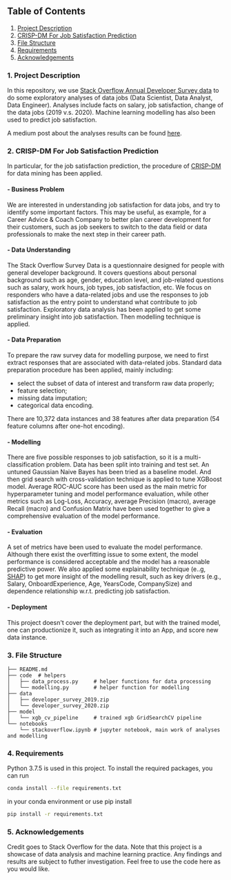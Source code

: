 ## Table of Contents
1. [Project Description](#project_desc)
2. [CRISP-DM For Job Satisfaction Prediction](#CRISP-DM)
3. [File Structure](#fileStructure)
4. [Requirements](#requirements)
5. [Acknowledgements](#ack)

### 1. Project Description <a name="project_desc"></a>
In this repository, we use [Stack Overflow Annual Developer Survey data](https://insights.stackoverflow.com/survey) 
to do some exploratory analyses of data jobs (Data Scientist, Data Analyst, Data Engineer). 
Analyses include facts on salary, job satisfaction, change of the data jobs (2019 v.s. 2020). 
Machine learning modelling has also been used to predict job satisfaction.

A medium post about the analyses results can be found [here](https://lcxustc.medium.com/salary-satisfaction-trend-of-data-jobs-f47bdf72afa3).

### 2. CRISP-DM For Job Satisfaction Prediction <a name="CRISP-DM"></a>
In particular, for the job satisfaction prediction, the procedure of [CRISP-DM](https://www.datascience-pm.com/crisp-dm-2/) for data mining has been applied.
#### - Business Problem
We are interested in understanding job satisfaction for data jobs, and try to identify some important factors. This
 may be useful, as example, for a Career Advice & Coach Company to better plan career development for their
  customers, such as job seekers to switch to the data field or data professionals to make the next step in their
   career path. 

#### - Data Understanding
The Stack Overflow Survey Data is a questionnaire designed for people with general developer background. It
 covers questions about personal background such as age, gender, education level, and job-related questions such as
  salary, work hours, job types, job satisfaction, etc. We focus on responders who have a data-related jobs and use the
   responses to job satisfaction as the entry point to understand what contribute to job satisfaction. Exploratory
    data analysis has been applied to get some preliminary insight into job satisfaction. Then modelling technique is applied.
 
#### - Data Preparation
To prepare the raw survey data for modelling purpose, we need to first extract responses that are associated with data-related jobs. Standard data preparation procedure has been applied, mainly including:

* select the subset of data of interest and transform raw data properly;
* feature selection;
* missing data imputation;
* categorical data encoding.
 

 There are 10,372 data instances and 38 features after data preparation (54 feature columns after one-hot encoding).
 
#### - Modelling
There are five possible responses to job satisfaction, so it is a multi-classification problem. Data has been split
into training and test set. An untuned Gaussian Naive Bayes has been tried as a baseline model. And then grid search with cross-validation technique is applied to tune XGBoost model. Average ROC-AUC score has been used as the main metric for hyperparameter tuning and model performance evaluation, while other metrics such as Log-Loss, Accuracy, average Precision (macro), average Recall (macro) and Confusion Matrix have been used together to give a comprehensive evaluation of the model performance. 

#### - Evaluation
A set of metrics have been used to evaluate the model performance. Although there exist the overfitting issue to
some extent, the model performance is considered acceptable and the model has a reasonable predictive power. We also applied some explainability technique (e..g, [SHAP](https://github.com/slundberg/shap)) to get more insight of the modelling result, such as key drivers (e.g., Salary, OnboardExperience, Age, YearsCode, CompanySize) and dependence relationship w.r.t. predicting job satisfaction.
   
#### - Deployment
This project doesn't cover the deployment part, but with the trained model, one can productionize it, such as
 integrating it into an App, and score new data instance. 

### 3. File Structure <a name="fileStructure"></a>
    
    ├── README.md
    ├── code  # helpers
    │   ├── data_process.py     # helper functions for data processing
    │   └── modelling.py        # helper function for modelling
    ├── data
    │   ├── developer_survey_2019.zip
    │   └── developer_survey_2020.zip
    ├── model
    │   └── xgb_cv_pipeline     # trained xgb GridSearchCV pipeline
    └── notebooks
        └── stackoverflow.ipynb # jupyter notebook, main work of analyses and modelling

### 4. Requirements <a name="requirements"></a>
Python 3.7.5 is used in this project. To install the required packages, you can run
```Bash
conda install --file requirements.txt
```
in your conda environment
or use pip install
```Bash
pip install -r requirements.txt
```

### 5. Acknowledgements <a name="ack"></a>
Credit goes to Stack Overflow for the data. Note that this project is a showcase of data analysis and machine learning practice. Any findings and results are subject to futher investigation. Feel free to use the code here as you would like.
